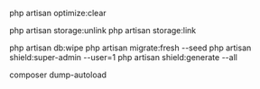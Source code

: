 php artisan optimize:clear

php artisan storage:unlink
php artisan storage:link

php artisan db:wipe
php artisan migrate:fresh --seed
php artisan shield:super-admin --user=1
php artisan shield:generate --all

composer dump-autoload
